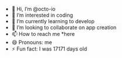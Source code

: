 - 👋 Hi, I’m @octo-io
- 👀 I’m interested in coding
- 🌱 I’m currently learning to develop
- 💞️ I’m looking to collaborate on app creation
- 📫 How to reach me *here
- 😄 Pronouns: me
- ⚡ Fun fact: I was 17171 days old

<!---
octo-io/octo-io is a ✨ special ✨ repository because its `README.md` (this file) appears on your GitHub profile.
You can click the Preview link to take a look at your changes.
--->
